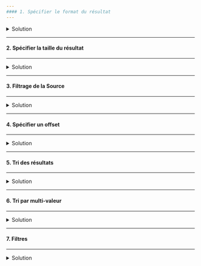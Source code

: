 ```yaml
---
#### 1. Spécifier le format du résultat
---
```

<details>
<summary>Solution</summary>

##### :arrow_forward: Retourner les résultats en YAML

```
GET /recipe?format=yaml
```

##### :arrow_forward: Retourner les résultats en JSON formatté
Rechercher les recettes avec "vegan" dans le titre.
```
GET /recipe/_search?pretty
{
    "query": {
      "match": { "title": "vegan" }
    }
}
```
Sous Kibana le résultat est mis en forme par défaut, par contre en ligne de commande avec cURL l'utilisation du paramètre `pretty` n'est pas superflu.<br/>
Résulat sans le paramètre `pretty` en ligne de commande :

<img src="https://i.ibb.co/sgP2NBH/01-Screenshot-from-2021-03-19-11-46-10-copy.png" width="80%">

Joli pavé.


</details>

---
#### 2. Spécifier la taille du résultat
---
<details>
<summary>Solution</summary>

##### :arrow_forward: En utilisant un paramètre de la requête
On veut deux recettes avec "pasta" dans le titre.
```
GET /recipe/_search?size=2
{
  "_source": false,
  "query": {
    "match": {
      "title": "pasta"
    }
  }
}
```

Même si le nombre de résultat répondant à la recherche est de 9, seuls les 2 éléments ayant le plus haut score de pertinance sont affichés.

<img src="https://i.ibb.co/8r4f31N/02-Screenshot-2021-03-19-Dev-Tools-Elastic.png" width="20%">

##### :arrow_forward: En utilisant le paramètre dans le corps de la requête
On veut encore deux recettes avec "pasta" dans le titre.
```
GET /recipe/_search
{
  "_source": false,
  "size": 2,
  "query": {
    "match": {
      "title": "pasta"
    }
  }
}
```


</details>

---
#### 3. Filtrage de la Source
---
<details>
<summary>Solution</summary>

Par défaut tout le contenu est retourné. Il est possible de réduire la quantité d'information retournée dans source par soucis de clarté ou de réduction du flux sur le réseau, spécialement quand le résultat est très volumineux et avec beaucoup de longs textes.<br/>

##### :arrow_forward: Exclure complétement le champ `_source`
Cela peut être pertinent quand les seules informations ciblées sont les identifiants des documents.
Rechercher les recettes avec "vegan" dans le titre.
```
GET /recipe/_search
{
  "_source": false,
  "query": {
    "match": { "title": "vegan" }
  }
}
```

Sans `_source` :

<img src="https://i.ibb.co/0KmpCXK/03-1-Screenshot-2021-03-19-Dev-Tools-Elastic.png" width="30%">

Avec `_source` :

<img src="https://i.ibb.co/K9cYGYf/03-2-Screenshot-2021-03-19-Dev-Tools-Elastic.png" width="80%">

##### :arrow_forward: Retourner un champ spécifique uniquement
La même recherche que la présédente mais uniquement le champ `created`.
```
GET /recipe/_search
{
  "_source": "created",
  "query": {
    "match": { "title": "vegan" }
  }
}
```

<img src="https://i.ibb.co/jRVmXRF/04-Screenshot-2021-03-19-Dev-Tools-Elastic.png" width="30%">

##### :arrow_forward: Retourner un ensemble de clés spécifiques d'un objet
Rechercher les recettes avec "cheese" dans le titre. Retourner le titre de la recette et les noms des ingédients pour une meilleure lisibilité.
```
GET /recipe/_search
{
  "_source": ["ingredients.name", "title"]
  "query": {
    "match": { "title": "cheese" }
  }
}
```

<img src="https://i.ibb.co/2STM3fd/05-Screenshot-2021-03-19-Dev-Tools-Elastic.png" width="30%">

##### :arrow_forward: Retourner toutes les clés d'un objet
Rechercher les recettes avec "cheese" dans le titre. Retourner toutes les clés de l'objet `ingredients`.
```
GET /recipe/_search
{
  "_source": "ingredients.*",
  "query": {
    "match": { "title": "cheese" }
  }
}
```

<img src="https://i.ibb.co/D1L5Phf/06-Screenshot-2021-03-19-Dev-Tools-Elastic.png" width="30%">

##### :arrow_forward: Inclure/Exclure les clés d'un objet
Rechercher les recettes avec "cheese" dans le titre. Inclure toutes les clés de l'objet `ingredients` object', excepté la clé `name`.
```
GET /recipe/_search
{
  "_source": {
    "includes": [ "ingredients.*", "title"],
    "excludes": "ingredients.name"
  },
  "query": {
    "match": { "title": "cheese" }
  }
}
```

<img src="https://i.ibb.co/1f4dh53/08-Screenshot-2021-03-19-Dev-Tools-Elastic.png" width="40%">

</details>

---
#### 4. Spécifier un offset
---
<details>
<summary>Solution</summary>

##### :arrow_forward: Spécifier un offset avec le paramètre `from`
Rechercher les recettes avec "pasta" dans le titre. Seulement deux éléments à partir du 3ème.
```
GET /recipe/_search
{
  "_source": false,
  "size": 2,
  "from": 2,
  "query": {
    "match": {
      "title": "pasta"
    }
  }
}
```

<img src="https://i.ibb.co/42WZr3t/09-Screenshot-2021-03-19-Dev-Tools-Elastic.png" width="30%">

</details>

---
#### 5. Tri des résultats
---
<details>
<summary>Solution</summary>

##### :arrow_forward: Tri ascendant (implicite)
Trier toutes les recettes  par `preparation_time_minutes` dans un ordre ascendant.
```
GET /recipe/_search
{
  "_source": false,
  "query": {
    "match_all": {}
  },
  "sort": [
    "preparation_time_minutes"
  ]
}
```

Malgrè l'exclusion complète de `_source`, le critère de tri est visible dans l'élément `sort`.

<img src="https://i.ibb.co/S6qJYPg/10-Screenshot-2021-03-19-Dev-Tools-Elastic.png" width="30%">

##### :arrow_forward: Tri descendant (explicite)
Trier toutes les recettes  par `created` dans un ordre descendant.
```
GET /recipe/_search
{
  "_source": "created",
  "query": {
    "match_all": {}
  },
  "sort": [
    { "created": "desc" }
  ]
}
```

L'élément `created` affiché dans le `sort` n'est pas la date formattée mais la représentation sous forme de nombre de millisecondes depuis le 1er Janvier 1970.

<img src="https://i.ibb.co/GW6XDnd/11-Screenshot-2021-03-19-Dev-Tools-Elastic.png" width="30%">

##### :arrow_forward: Tri par multiple champs

Trier les recettes en fonction du temps de préparation (ascendant) et ensuite par la date de création (descendant).
```
GET /recipe/_search
{
  "_source": [ "preparation_time_minutes", "created" ],
  "query": {
    "match_all": {}
  },
  "sort": [
    { "preparation_time_minutes": "asc" },
    { "created": "desc" }
  ]
}
```

</details>

---
#### 6. Tri par multi-valeur
---
<details>
<summary>Solution</summary>

##### :arrow_forward: Trier les recettes par moyenne de ratings (descendant)
```
GET /recipe/_search
{
  "_source": "ratings",
  "query": {
    "match_all": {}
  },
  "sort": [
    {
      "ratings": {
        "order": "desc",
        "mode": "avg"
      }
    }
  ]
}
```

<img src="https://i.ibb.co/Kbx5Zdj/12-Screenshot-2021-03-19-Dev-Tools-Elastic.png" width="30%">

Dans le résultat de la requête l'élément `sort` contient la moyenne des `ratings`, qui est le critère de tri.


</details>

---
#### 7. Filtres
---
<details>
<summary>Solution</summary>
Rechercher les recettes de `pasta` (dans le titre) qui peuvent être préparées en moins de 15 minutes.
```
GET /recipe/_search
{
  "query": {
    "bool": {
      "must": [
        {
          "match": {
            "title": "pasta"
          }
        }
      ],
      "filter": [
        {
          "range": {
            "preparation_time_minutes": {
              "lte": 15
            }
          }
        }
      ]
    }
  }
}
```

</details>


